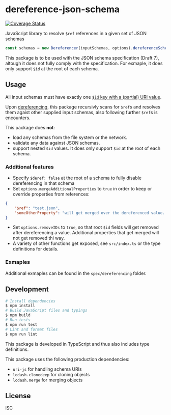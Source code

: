 # dereference-json-schema

[![Coverage Status](https://coveralls.io/repos/github/koppadb/dereference-json-schema/badge.svg)](https://coveralls.io/github/koppadb/dereference-json-schema)

JavaScript library to resolve `$ref` references in a given set of JSON schemas

```javascript
const schemas = new Dereferencer(inputSchemas, options).dereferenceSchemas();
```

This package is to be used with the JSON schema specification (Draft 7), altough it does not fully comply with the specification. For exmaple, it does only support `$id` at the root of each schema.

## Usage

All input schemas must have exactly one [`$id` key with a (partial) URI value](https://tools.ietf.org/html/draft-handrews-json-schema-01#section-8.2).

Upon [dereferencing](https://tools.ietf.org/html/draft-handrews-json-schema-01#section-8.3.2), this package recursivly scans for `$ref`s and resolves them agaist other supplied input schemas, also following further `$ref`s is encounters.

This package does **not**:

-   load any schemas from the file system or the network.
-   validate any data against JSON schemas.
-   support nested `$id` values. It does only support `$id` at the root of each schema.

### Additional features

-   Specify `$deref: false` at the root of a schema to fully disable dereferencing in that schema
-   Set `options.mergeAdditionalProperties` to `true` in order to keep or override properties from references:

```json
{
    "$ref": "test.json",
    "someOtherProperty": "will get merged over the dereferenced value. A error will be thrown if the referenced value is not a object."
}
```

-   Set `options.removeIDs` to `true`, so that root `$id` fields will get removed after dereferencing a value. Additional properties that get merged will not get removed thi way.
-   A variety of other functions get exposed, see `src/index.ts` or the type definitions for details.

### Exmaples

Additional exmaples can be found in the `spec/dereferencing` folder.

## Development

```bash
# Install dependencies
$ npm install
# Build JavaScript files and typings
$ npm build
# Run tests
$ npm run test
# Lint and format files
$ npm run lint
```

This package is developed in TypeScript and thus also includes type definitions.

This package uses the following production dependencies:

-   `uri-js` for handling schema URIs
-   `lodash.clonedeep` for cloning objects
-   `lodash.merge` for merging objects

## License

ISC
